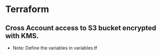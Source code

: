 # Terraform
<h2> Cross Account access to S3 bucket encrypted with KMS. </h2>
<ul>
  <li>Note: Define the variables in variables.tf</li>
</ul>
